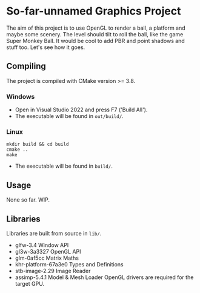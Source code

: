 # So-far-unnamed Graphics Project

The aim of this project is to use OpenGL to render a ball, a platform and maybe some scenery.
The level should tilt to roll the ball, like the game Super Monkey Ball.
It would be cool to add PBR and point shadows and stuff too. Let's see how it goes.

## Compiling
The project is compiled with CMake version >= 3.8.
### Windows
* Open in Visual Studio 2022 and press F7 ('Build All'). 
* The executable will be found in `out/build/`.

### Linux
```
mkdir build && cd build
cmake ..
make
```
* The executable will be found in `build/`.

## Usage
None so far. WIP.

## Libraries
Libraries are built from source in `lib/`.
* glfw-3.4 Window API
* gl3w-3a3327 OpenGL API
* glm-0af5cc Matrix Maths
* khr-platform-67a3e0 Types and Definitions
* stb-image-2.29 Image Reader
* assimp-5.4.1 Model & Mesh Loader
OpenGL drivers are required for the target GPU.
